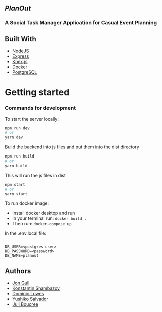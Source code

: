 ## _PlanOut_ 


### A Social Task Manager Application for Casual Event Planning

## Built With

 - [NodeJS](https://nodejs.org/en/docs/)
 - [Express](https://expressjs.com/) 
 - [Knex.js](http://knexjs.org/)
 - [Docker](https://docs.docker.com/)
 - [PostgreSQL](https://www.postgresql.org/docs/)
 

# Getting started

### Commands for development

To start the server locally: 

```bash
npm run dev
# or
yarn dev
```


Build the backend into js files and put them into the dist directory

```bash
npm run build
# or
yarn build
```
This will run the js files in dist
```bash
npm start
# or
yarn start
```



To run docker image:

- Install docker desktop and run 
- In your terminal run: `docker build . `
- Then run: `docker-compose up `


In the .env.local file:
```

DB_USER=<postgres user>
DB_PASSWORD=<password>
DB_NAME=planout

```



## Authors

- [Jon Gull](https://github.com/JonrGull)
- [Konstantin Shambazov](https://github.com/Constantine7s)
- [Dominic Lowes](https://github.com/SodaJyu)
- [Yushiko Salvador](https://github.com/yushisalvador)
- [Juli Boucree](https://github.com/juliwithoutthee)
